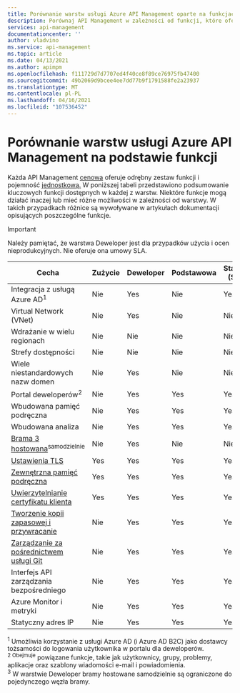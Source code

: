 ```yaml
---
title: Porównanie warstw usługi Azure API Management oparte na funkcjach | Microsoft Docs
description: Porównaj API Management w zależności od funkcji, które oferują. Zobacz tabelę, która zawiera podsumowanie kluczowych funkcji dostępnych w poszczególnych warstwach cenowych.
services: api-management
documentationcenter: ''
author: vladvino
ms.service: api-management
ms.topic: article
ms.date: 04/13/2021
ms.author: apimpm
ms.openlocfilehash: f111729d7d7707ed4f40ce8f89ce76975fb47400
ms.sourcegitcommit: 49b2069d9bcee4ee7dd77b9f1791588fe2a23937
ms.translationtype: MT
ms.contentlocale: pl-PL
ms.lasthandoff: 04/16/2021
ms.locfileid: "107536452"
---
```

# <a name="feature-based-comparison-of-the-azure-api-management-tiers"></a>Porównanie warstw usługi Azure API Management na podstawie funkcji

Każda API Management [cenowa](https://aka.ms/apimpricing) oferuje odrębny zestaw funkcji i pojemność [jednostkową.](api-management-capacity.md) W poniższej tabeli przedstawiono podsumowanie kluczowych funkcji dostępnych w każdej z warstw. Niektóre funkcje mogą działać inaczej lub mieć różne możliwości w zależności od warstwy. W takich przypadkach różnice są wywoływane w artykułach dokumentacji opisujących poszczególne funkcje.

> [!IMPORTANT]
> Należy pamiętać, że warstwa Deweloper jest dla przypadków użycia i ocen nieprodukcyjnych. Nie oferuje ona umowy SLA.

| Cecha                                                                                      | Zużycie | Deweloper | Podstawowa | Standardowa (Standard) | Premium |
| -------------------------------------------------------------------------------------------- | ----------- | --------- | ----- | -------- | ------- |
| Integracja z usługą Azure AD<sup>1</sup>                                                             | Nie          | Yes       | Nie    | Yes      | Yes     |
| Virtual Network (VNet)                                                               | Nie          | Yes       | Nie    | Nie       | Yes     |
| Wdrażanie w wielu regionach                                                                      | Nie          | Nie        | Nie    | Nie       | Yes     |
| Strefy dostępności                                                                           | Nie          | Nie        | Nie    | Nie       | Yes     |
| Wiele niestandardowych nazw domen                                                                 | Nie          | Yes        | Nie    | Nie       | Yes     |
| Portal deweloperów<sup>2</sup>                                                                 | Nie          | Yes       | Yes   | Yes      | Yes     |
| Wbudowana pamięć podręczna                                                                               | Nie          | Yes       | Yes   | Yes      | Yes     |
| Wbudowana analiza                                                                           | Nie          | Yes       | Yes   | Yes      | Yes     |
| [Brama 3 hostowana](self-hosted-gateway-overview.md)<sup>samodzielnie</sup>                           | Nie          | Yes       | Nie    | Nie       | Yes     |
| [Ustawienia TLS](api-management-howto-manage-protocols-ciphers.md)                             | Yes         | Yes       | Yes   | Yes      | Yes     |
| [Zewnętrzna pamięć podręczna](./api-management-howto-cache-external.md)                                                    | Yes         | Yes       | Yes   | Yes      | Yes     |
| [Uwierzytelnianie certyfikatu klienta](api-management-howto-mutual-certificates-for-clients.md) | Yes         | Yes       | Yes   | Yes      | Yes     |
| [Tworzenie kopii zapasowej i przywracanie](api-management-howto-disaster-recovery-backup-restore.md)               | Nie          | Yes       | Yes   | Yes      | Yes     |
| [Zarządzanie za pośrednictwem usługi Git](api-management-configuration-repository-git.md)                        | Nie          | Yes       | Yes   | Yes      | Yes     |
| Interfejs API zarządzania bezpośredniego                                                                        | Nie          | Yes       | Yes   | Yes      | Yes     |
| Azure Monitor i metryki                                                               | Nie          | Yes       | Yes   | Yes      | Yes     |
| Statyczny adres IP                                                                                    | Nie          | Yes       | Yes   | Yes      | Yes     |

<sup>1</sup> Umożliwia korzystanie z usługi Azure AD (i Azure AD B2C) jako dostawcy tożsamości do logowania użytkownika w portalu dla deweloperów.<br/>
<sup>2 Obejmuje</sup> powiązane funkcje, takie jak użytkownicy, grupy, problemy, aplikacje oraz szablony wiadomości e-mail i powiadomienia.<br/>
<sup>3</sup> W warstwie Deweloper bramy hostowane samodzielnie są ograniczone do pojedynczego węzła bramy.<br/>